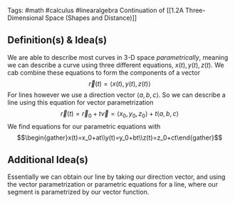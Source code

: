 Tags: #math #calculus #linearalgebra 
Continuation of [[1.2A Three-Dimensional Space (Shapes and Distance)]]
## Definition(s) & Idea(s)
We are able to describe most curves in 3-D space *parametrically*, meaning we can describe a curve using three different equations, $x(t),y(t),z(t)$. We cab combine these equations to form the components of a vector$$\vec{r}(t)=\langle x(t),y(t),z(t)\rangle$$ For lines however we use a direction vector $\langle a,b,c\rangle$. So we can describe a line using this equation for vector parametrization$$\vec{r}(t)=\vec{r}_0+t\vec{v}=\langle x_0,y_0,z_0\rangle+t\langle a,b,c\rangle$$
We find equations for our parametric equations with$$\begin{gather}x(t)=x_0+at\\y(t)=y_0+bt\\z(t)=z_0+ct\end{gather}$$
## Additional Idea(s)
Essentially we can obtain our line by taking our direction vector, and using the vector parametrization or parametric equations for a line, where our segment is parametrized by our vector function. 

